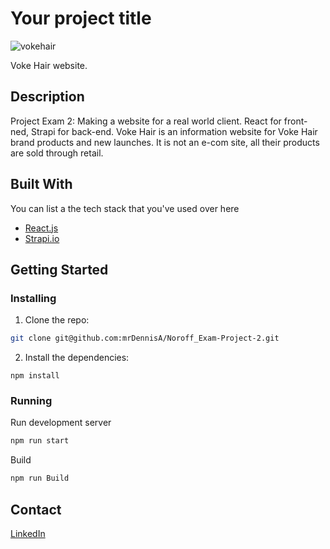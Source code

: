 # Your project title
![vokehair](https://user-images.githubusercontent.com/3404304/172705314-b3d7943e-1741-42d2-8043-447972c43f66.jpg)

Voke Hair website.

## Description
Project Exam 2: Making a website for a real world client. React for front-ned, Strapi for back-end.
Voke Hair is an information website for Voke Hair brand products and new launches. It is not an e-com site, all their products are sold through retail.

## Built With

You can list a the tech stack that you've used over here

- [React.js](https://reactjs.org/)
- [Strapi.io](https://strapi.io/)

## Getting Started

### Installing

1. Clone the repo:

```bash
git clone git@github.com:mrDennisA/Noroff_Exam-Project-2.git
```

2. Install the dependencies:

```
npm install
```

### Running

Run development server

```bash
npm run start
```

Build

```bash
npm run Build
```

## Contact

[LinkedIn](https://www.linkedin.com/in/dennis-alekseev/)
